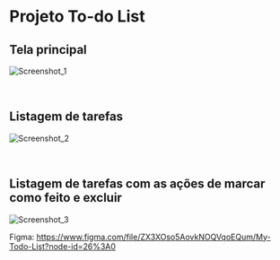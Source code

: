 # Projeto To-do List

## Tela principal
![Screenshot_1](https://user-images.githubusercontent.com/35710766/179878986-f385ac71-8b10-4360-97a1-0692b59de0b2.png)

<br/>

## Listagem de tarefas      

![Screenshot_2](https://user-images.githubusercontent.com/35710766/179880066-596f1f92-d026-476c-80d2-d0c4de5039cb.png)

<br/>

## Listagem de tarefas com as ações de marcar como feito e excluir
![Screenshot_3](https://user-images.githubusercontent.com/35710766/179880090-9476f782-42e8-40be-af2b-f5ae7161204d.png)


Figma: https://www.figma.com/file/ZX3XOso5AovkNOQVqoEQum/My-Todo-List?node-id=26%3A0



